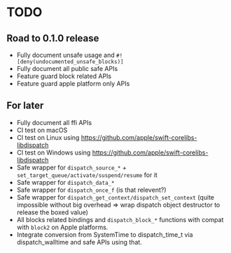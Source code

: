 # TODO

## Road to 0.1.0 release

- Fully document unsafe usage and ``#![deny(undocumented_unsafe_blocks)]``
- Fully document all public safe APIs
- Feature guard block related APIs
- Feature guard apple platform only APIs

## For later

- Fully document all ffi APIs
- CI test on macOS
- CI test on Linux using https://github.com/apple/swift-corelibs-libdispatch
- CI test on Windows using https://github.com/apple/swift-corelibs-libdispatch
- Safe wrapper for ``dispatch_source_*`` + ``set_target_queue/activate/suspend/resume`` for it
- Safe wrapper for ``dispatch_data_*``
- Safe wrapper for ``dispatch_once_f`` (is that relevent?)
- Safe wrapper for ``dispatch_get_context/dispatch_set_context`` (quite impossible without big overhead => wrap dispatch object destructor to release the boxed value)
- All blocks related bindings and ``dispatch_block_*`` functions with compat with ``block2`` on Apple platforms.
- Integrate conversion from SystemTime to dispatch_time_t via dispatch_walltime and safe APIs using that.
